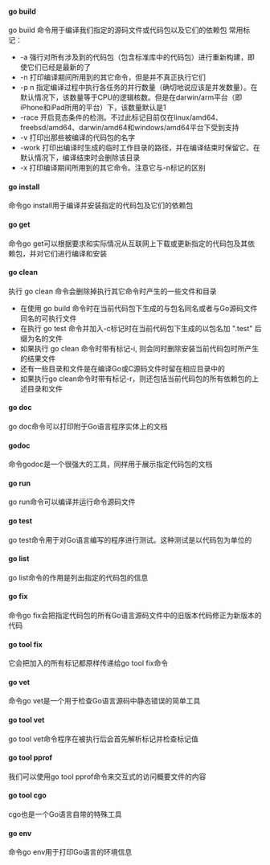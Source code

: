 #### go build
go build 命令用于编译我们指定的源码文件或代码包以及它们的依赖包
常用标记：
- -a 强行对所有涉及到的代码包（包含标准库中的代码包）进行重新构建，即使它们已经是最新的了
- -n 打印编译期间所用到的其它命令，但是并不真正执行它们
- -p n 指定编译过程中执行各任务的并行数量（确切地说应该是并发数量）。在默认情况下，该数量等于CPU的逻辑核数。但是在darwin/arm平台（即iPhone和iPad所用的平台）下，该数量默认是1
- -race	开启竞态条件的检测。不过此标记目前仅在linux/amd64、freebsd/amd64、darwin/amd64和windows/amd64平台下受到支持
- -v 打印出那些被编译的代码包的名字
- -work	打印出编译时生成的临时工作目录的路径，并在编译结束时保留它。在默认情况下，编译结束时会删除该目录
- -x 打印编译期间所用到的其它命令。注意它与-n标记的区别

#### go install
命令go install用于编译并安装指定的代码包及它们的依赖包

#### go get
命令go get可以根据要求和实际情况从互联网上下载或更新指定的代码包及其依赖包，并对它们进行编译和安装

#### go clean
执行 go clean 命令会删除掉执行其它命令时产生的一些文件和目录
- 在使用 go build 命令时在当前代码包下生成的与包名同名或者与Go源码文件同名的可执行文件
- 在执行 go test 命令并加入-c标记时在当前代码包下生成的以包名加 ".test" 后缀为名的文件
- 如果执行 go clean 命令时带有标记-i, 则会同时删除安装当前代码包时所产生的结果文件
- 还有一些目录和文件是在编译Go或C源码文件时留在相应目录中的
- 如果执行go clean命令时带有标记-r，则还包括当前代码包的所有依赖包的上述目录和文件

#### go doc
go doc命令可以打印附于Go语言程序实体上的文档

#### godoc
命令godoc是一个很强大的工具，同样用于展示指定代码包的文档

#### go run
go run命令可以编译并运行命令源码文件

#### go test
go test命令用于对Go语言编写的程序进行测试。这种测试是以代码包为单位的

#### go list
go list命令的作用是列出指定的代码包的信息

#### go fix
命令go fix会把指定代码包的所有Go语言源码文件中的旧版本代码修正为新版本的代码

#### go tool fix
它会把加入的所有标记都原样传递给go tool fix命令

#### go vet
命令go vet是一个用于检查Go语言源码中静态错误的简单工具

#### go tool vet
go tool vet命令程序在被执行后会首先解析标记并检查标记值

#### go tool pprof
我们可以使用go tool pprof命令来交互式的访问概要文件的内容

#### go tool cgo
cgo也是一个Go语言自带的特殊工具

#### go env
命令go env用于打印Go语言的环境信息
